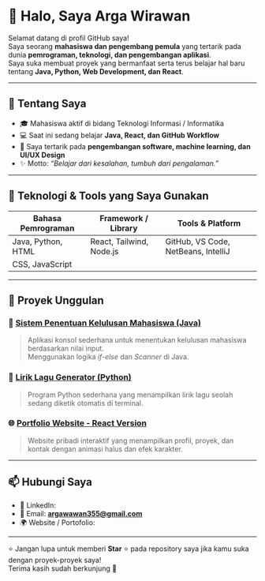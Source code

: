 # 👋 Halo, Saya Arga Wirawan  

Selamat datang di profil GitHub saya!  
Saya seorang **mahasiswa dan pengembang pemula** yang tertarik pada dunia **pemrograman, teknologi, dan pengembangan aplikasi**.  
Saya suka membuat proyek yang bermanfaat serta terus belajar hal baru tentang **Java, Python, Web Development, dan React**.

---

## 🚀 Tentang Saya
- 🎓 Mahasiswa aktif di bidang Teknologi Informasi / Informatika  
- 💻 Saat ini sedang belajar **Java, React, dan GitHub Workflow**  
- 🌱 Saya tertarik pada **pengembangan software, machine learning, dan UI/UX Design**  
- ✨ Motto: *“Belajar dari kesalahan, tumbuh dari pengalaman.”*  

---

## 🧰 Teknologi & Tools yang Saya Gunakan
| Bahasa Pemrograman | Framework / Library | Tools & Platform |
|--------------------|---------------------|------------------|
| Java, Python, HTML | React, Tailwind, Node.js | GitHub, VS Code, NetBeans, IntelliJ |
| CSS, JavaScript    |                          |                                     |

---

## 📂 Proyek Unggulan
### 🧮 [Sistem Penentuan Kelulusan Mahasiswa (Java)](https://github.com/username/kelulusan-mahasiswa)
> Aplikasi konsol sederhana untuk menentukan kelulusan mahasiswa berdasarkan nilai input.  
> Menggunakan logika *if-else* dan *Scanner* di Java.  

### 🎵 [Lirik Lagu Generator (Python)](https://github.com/username/lirik-lagu-generator)
> Program Python sederhana yang menampilkan lirik lagu seolah sedang diketik otomatis di terminal.  

### 🌐 [Portfolio Website - React Version](https://github.com/username/portfolio-react)
> Website pribadi interaktif yang menampilkan profil, proyek, dan kontak dengan animasi halus dan efek karakter.  

---

## 📫 Hubungi Saya
- 💼 LinkedIn:  
- 📧 Email: **argawawan355@gmail.com**  
- 🌍 Website / Portofolio: 

---

⭐ Jangan lupa untuk memberi **Star** ⭐ pada repository saya jika kamu suka dengan proyek-proyek saya!  
Terima kasih sudah berkunjung 🙌
